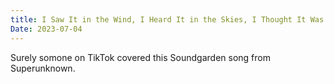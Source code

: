```yaml
---
title: I Saw It in the Wind, I Heard It in the Skies, I Thought It Was the End, I Thought It was the Fourth of July
Date: 2023-07-04
---
```


Surely somone on TikTok covered this Soundgarden song from Superunknown.
